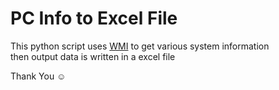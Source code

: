 # PC Info to Excel File

This python script uses [WMI](https://github.com/tjguk/wmi) to get various system information  
then output data is written in a excel file

Thank You ☺

